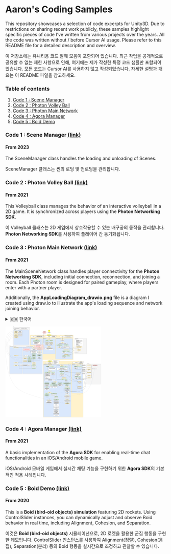 # Aaron's Coding Samples
This repository showcases a selection of code excerpts for Unity3D. Due to restrictions on sharing recent work publicly, these samples highlight specific pieces of code I’ve written from various projects over the years. All the code was written without / before Cursor AI usage. Please refer to this README file for a detailed description and overview.

이 저장소에는 유니티용 코드 발췌 모음이 포함되어 있습니다. 최근 작업을 공개적으로 공유할 수 없는 제한 사항으로 인해, 여기에는 제가 작성한 특정 코드 샘플만 포함되어 있습니다. 모든 코드는 Cursor AI를 사용하지 않고 작성되었습니다. 자세한 설명과 개요는 이 README 파일을 참고하세요.
 
### Table of contents
 
1. [Code 1 : Scene Manager](#code-1--scene-manager-link)
2. [Code 2 : Photon Volley Ball](#code-2--photon-volley-ball-link)
3. [Code 3 : Photon Main Network](#code-3--photon-main-network-link)
4. [Code 4 : Agora Manager](#code-4--agora-manager-link)
4. [Code 5 : Boid Demo](#code-5--boid-demo-link)

### Code 1 : Scene Manager [(link)](Code1-SceneManager)

#### From 2023

The SceneManager class handles the loading and unloading of Scenes.

SceneManager 클래스는 씬의 로딩 및 언로딩을 관리합니다.

### Code 2 : Photon Volley Ball [(link)](Code2-PhotonVolleyBall)

#### From 2021

This Volleyball class manages the behavior of an interactive volleyball in a 2D game. It is synchronized across players using the **Photon Networking SDK**.

이 Volleyball 클래스는 2D 게임에서 상호작용할 수 있는 배구공의 동작을 관리합니다. **Photon Networking SDK**를 사용하여 플레이어 간 동기화됩니다.

### Code 3 : Photon Main Network [(link)](Code3-PhotonMainNetwork)

#### From 2021

The MainSceneNetwork class handles player connectivity for the **Photon Networking SDK**, including initial connection, reconnection, and joining a room. Each Photon room is designed for paired gameplay, where players enter with a partner player.

Additionally, the **AppLoadingDiagram_drawio.png** file is a diagram I created using draw.io to illustrate the app's loading sequence and network joining behavior.

<details>
<summary>🇰🇷 한국어</summary>
MainSceneNetwork 클래스는 **Photon Networking SDK**를 활용한 플레이어 연결을 처리하며, 초기 연결, 재접속, 그리고 룸 참가 기능을 담당합니다. 각 Photon 룸은 파트너 플레이어와 함께하는 멀티플레이를 위해 설계되었습니다. 또한, **AppLoadingDiagram_drawio.png** 파일은 앱의 로딩 과정 및 네트워크 접속 흐름을 시각화하기 위해 draw.io를 사용하여 제작한 다이어그램입니다.
</details>

[<img src="Code3-PhotonMainNetwork/AppLoadingDiagram_drawio.png" alt="Description" width="300">](Code3-PhotonMainNetwork/AppLoadingDiagram_drawio.png)


### Code 4 : Agora Manager [(link)](Code4-AgoraManager)

#### From 2021

A basic implementation of the **Agora SDK** for enabling real-time chat functionalities in an iOS/Android mobile game.

iOS/Android 모바일 게임에서 실시간 채팅 기능을 구현하기 위한 **Agora SDK**의 기본적인 적용 사례입니다.

### Code 5 : Boid Demo [(link)](Code5-BoidDemo)

#### From 2020

This is a **Boid (bird-oid objects) simulation** featuring 2D rockets. Using ControlSlider instances, you can dynamically adjust and observe Boid behavior in real time, including Alignment, Cohesion, and Separation.

이것은 **Boid (bird-oid objects)** 시뮬레이션으로, 2D 로켓을 활용한 군집 행동을 구현한 데모입니다. ControlSlider 인스턴스를 사용하여 Alignment(정렬), Cohesion(응집), Separation(분리) 등의 Boid 행동을 실시간으로 조정하고 관찰할 수 있습니다.